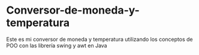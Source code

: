 # Conversor-de-moneda-y-temperatura
Este es mi conversor de moneda y temperatura utilizando los conceptos de POO con las librería swing y awt en Java
